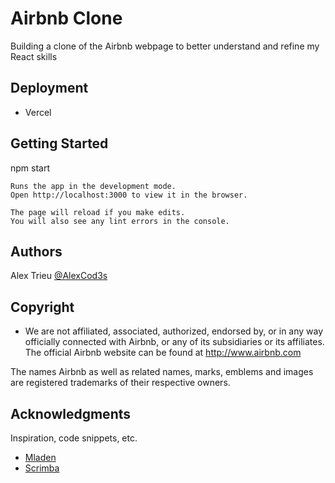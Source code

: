 # Airbnb Clone

Building a clone of the Airbnb webpage to better understand and refine my React skills

## Deployment

- Vercel

## Getting Started

npm start
```
Runs the app in the development mode.
Open http://localhost:3000 to view it in the browser.

The page will reload if you make edits.
You will also see any lint errors in the console.
```

## Authors

Alex Trieu
[@AlexCod3s](https://twitter.com/alexcod3s)

## Copyright

- We are not affiliated, associated, authorized, endorsed by, or in any way officially connected with Airbnb, or any of its subsidiaries or its affiliates. The official Airbnb website can be found at http://www.airbnb.com

The names Airbnb as well as related names, marks, emblems and images are registered trademarks of their respective owners.

## Acknowledgments

Inspiration, code snippets, etc.
* [Mladen](https://github.com/ruzicic)
* [Scrimba](https://www.youtube.com/c/Scrimba)
